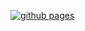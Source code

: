 [![github pages](https://github.com/jamestthompson3/dank/actions/workflows/main.yml/badge.svg)](https://github.com/jamestthompson3/dank/actions/workflows/main.yml)
